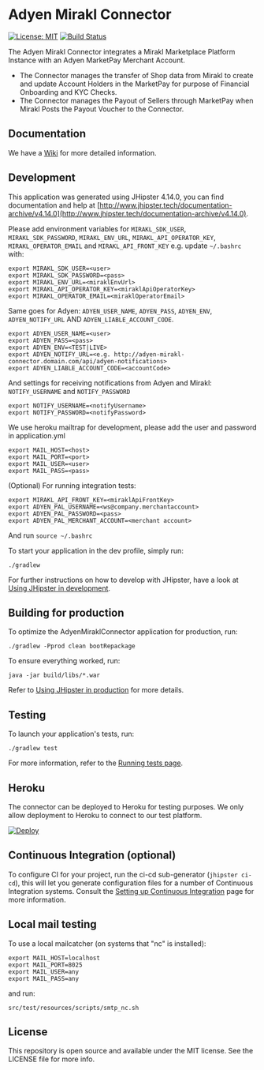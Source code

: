 # Adyen Mirakl Connector

[![License: MIT](https://img.shields.io/badge/License-MIT-yellow.svg)](https://opensource.org/licenses/MIT)
[![Build Status](https://travis-ci.org/Adyen/adyen-mirakl.svg?branch=develop)](https://travis-ci.org/Adyen/adyen-mirakl)


The Adyen Mirakl Connector integrates a Mirakl Marketplace Platform Instance with an Adyen MarketPay Merchant Account.

* The Connector manages the transfer of Shop data from Mirakl to create and update Account Holders in the MarketPay for purpose of Financial Onboarding and KYC Checks.
* The Connector manages the Payout of Sellers through MarketPay when Mirakl Posts the Payout Voucher to the Connector.



## Documentation
We have a [Wiki](https://github.com/e2y/adyen-mirakl/wiki) for more detailed information.


## Development
This application was generated using JHipster 4.14.0, you can find documentation and help at [http://www.jhipster.tech/documentation-archive/v4.14.0](http://www.jhipster.tech/documentation-archive/v4.14.0).

Please add environment variables for `MIRAKL_SDK_USER`, `MIRAKL_SDK_PASSWORD`, `MIRAKL_ENV_URL`, `MIRAKL_API_OPERATOR_KEY`, `MIRAKL_OPERATOR_EMAIL` and `MIRAKL_API_FRONT_KEY` e.g.
update `~/.bashrc` with:
```
export MIRAKL_SDK_USER=<user>
export MIRAKL_SDK_PASSWORD=<pass>
export MIRAKL_ENV_URL=<miraklEnvUrl>
export MIRAKL_API_OPERATOR_KEY=<miraklApiOperatorKey>
export MIRAKL_OPERATOR_EMAIL=<miraklOperatorEmail>
```

Same goes for Adyen: `ADYEN_USER_NAME`, `ADYEN_PASS`, `ADYEN_ENV`, `ADYEN_NOTIFY_URL` AND `ADYEN_LIABLE_ACCOUNT_CODE`. 
```
export ADYEN_USER_NAME=<user>
export ADYEN_PASS=<pass>
export ADYEN_ENV=<TEST|LIVE>
export ADYEN_NOTIFY_URL=<e.g. http://adyen-mirakl-connector.domain.com/api/adyen-notifications>
export ADYEN_LIABLE_ACCOUNT_CODE=<accountCode>
```

And settings for receiving notifications from Adyen and Mirakl: `NOTIFY_USERNAME` and `NOTIFY_PASSWORD`
```
export NOTIFY_USERNAME=<notifyUsername>
export NOTIFY_PASSWORD=<notifyPassword>
```

We use heroku mailtrap for development, please add the user and password in application.yml
```
export MAIL_HOST=<host>
export MAIL_PORT=<port>
export MAIL_USER=<user>
export MAIL_PASS=<pass>
```

(Optional) For running integration tests:
````
export MIRAKL_API_FRONT_KEY=<miraklApiFrontKey>
export ADYEN_PAL_USERNAME=<ws@company.merchantaccount>
export ADYEN_PAL_PASSWORD=<pass>
export ADYEN_PAL_MERCHANT_ACCOUNT=<merchant account>
````

And run `source ~/.bashrc`



To start your application in the dev profile, simply run:

    ./gradlew


For further instructions on how to develop with JHipster, have a look at [Using JHipster in development][].



## Building for production

To optimize the AdyenMiraklConnector application for production, run:

    ./gradlew -Pprod clean bootRepackage

To ensure everything worked, run:

    java -jar build/libs/*.war


Refer to [Using JHipster in production][] for more details.

## Testing

To launch your application's tests, run:

    ./gradlew test

For more information, refer to the [Running tests page][].

## Heroku 
The connector can be deployed to Heroku for testing purposes. We only allow deployment to Heroku to connect to our test platform.

[![Deploy](https://www.herokucdn.com/deploy/button.png)](https://heroku.com/deploy)


## Continuous Integration (optional)

To configure CI for your project, run the ci-cd sub-generator (`jhipster ci-cd`), this will let you generate configuration files for a number of Continuous Integration systems. Consult the [Setting up Continuous Integration][] page for more information.

[JHipster Homepage and latest documentation]: http://www.jhipster.tech
[JHipster 4.14.0 archive]: http://www.jhipster.tech/documentation-archive/v4.14.0

[Using JHipster in development]: http://www.jhipster.tech/documentation-archive/v4.14.0/development/
[Using Docker and Docker-Compose]: http://www.jhipster.tech/documentation-archive/v4.14.0/docker-compose
[Using JHipster in production]: http://www.jhipster.tech/documentation-archive/v4.14.0/production/
[Running tests page]: http://www.jhipster.tech/documentation-archive/v4.14.0/running-tests/
[Setting up Continuous Integration]: http://www.jhipster.tech/documentation-archive/v4.14.0/setting-up-ci/

## Local mail testing

To use a local mailcatcher (on systems that "nc" is installed):
    
```
export MAIL_HOST=localhost
export MAIL_PORT=8025
export MAIL_USER=any
export MAIL_PASS=any
```

and run:

    src/test/resources/scripts/smtp_nc.sh
    
## License
This repository is open source and available under the MIT license. See the LICENSE file for more info.
